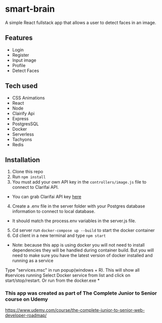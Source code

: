 # smart-brain
 
A simple React fullstack app that allows a user to detect faces in an image.

## Features
* Login
* Register
* Input image
* Profile
* Detect Faces

## Tech used
* CSS Animations
* React
* Node
* Clairify Api
* Express
* PostgresSQL
* Docker
* Serverless
* Tachyons
* Redis

## Installation
1. Clone this repo
2. Run `npm install`
3. You must add your own API key in the `controllers/image.js` file to connect to Clarifai API.
 * You can grab Clarifai API key [here](https://www.clarifai.com/)
4. Create a .env file in the server folder with your Postgres database information to connect to local database.
 * It should match the process.env variables in the server.js file.
5. Cd server run `docker-compose up --build` to start the docker container
6. Cd client in a new terminal and type `npm start`

* Note: because this app is using docker you will not need to install dependencies they will be handled during container build.  But you will need to make sure you have the latest version of docker installed and running as a service 

Type "services.msc" in run popup(windows + R). 
This will show all #services running Select Docker service from list and click on start/stop/restart.  Or run from the docker.exe *

### This app was created as part of The Complete Junior to Senior course on Udemy
https://www.udemy.com/course/the-complete-junior-to-senior-web-developer-roadmap/

